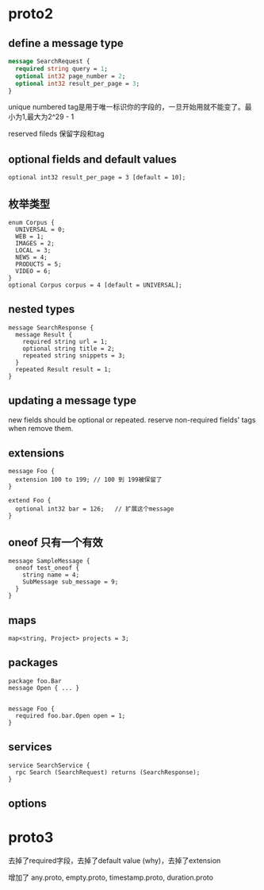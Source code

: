 # proto2

## define a message type

```protobuf
message SearchRequest {
  required string query = 1;
  optional int32 page_number = 2;
  optional int32 result_per_page = 3;
}
```

unique numbered tag是用于唯一标识你的字段的，一旦开始用就不能变了。最小为1,最大为2^29 - 1

reserved fileds  保留字段和tag

## optional fields and default values  

```
optional int32 result_per_page = 3 [default = 10];
```

## 枚举类型

```
enum Corpus {
  UNIVERSAL = 0;
  WEB = 1;
  IMAGES = 2;
  LOCAL = 3;
  NEWS = 4;
  PRODUCTS = 5;
  VIDEO = 6;
}
optional Corpus corpus = 4 [default = UNIVERSAL];
```

## nested types
```
message SearchResponse {
  message Result {
    required string url = 1;
    optional string title = 2;
    repeated string snippets = 3;
  }
  repeated Result result = 1;
}
```

## updating a message type
new fields should be optional or repeated.
reserve non-required fields' tags when remove them.

## extensions
```
message Foo {
  extension 100 to 199; // 100 到 199被保留了
}

extend Foo {
  optional int32 bar = 126;   // 扩展这个message
}
```

## oneof 只有一个有效
```
message SampleMessage {
  oneof test_oneof {
    string name = 4;
    SubMessage sub_message = 9;
  }
}
```

## maps
```
map<string, Project> projects = 3;
```

## packages
```
package foo.Bar
message Open { ... }


message Foo {
  required foo.bar.Open open = 1;
}
```

## services
```
service SearchService {
  rpc Search (SearchRequest) returns (SearchResponse);
}
```

## options


# proto3
去掉了required字段，去掉了default value (why)，去掉了extension

增加了 any.proto, empty.proto, timestamp.proto, duration.proto
